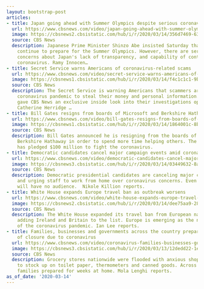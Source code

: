 ```yaml
---
layout: bootstrap-post
articles:
- title: Japan going ahead with Summer Olympics despite serious coronavirus concerns
  url: https://www.cbsnews.com/video/japan-going-ahead-with-summer-olympics-despite-serious-coronavirus-concerns/
  image: https://cbsnews2.cbsistatic.com/hub/i/r/2020/03/14/356d7469-63b4-49f9-88ce-c93de84cdc34/thumbnail/1200x630/0b288a37f2c517dd988db38e31bd9f9a/cbsn-fusion-japan-going-ahead-with-summer-olympics-despite-serious-coronavirus-concerns-thumbnail-456609-640x360.jpg
  source: CBS News
  description: Japanese Prime Minister Shinzo Abe insisted Saturday that the country
    continue to prepare for the Summer Olympics. However, there are serious international
    concerns about Japan's lack of transparency, and capability of containing the
    coronavirus. Ramy Innocen…
- title: Secret Service warns Americans of coronavirus-related scams
  url: https://www.cbsnews.com/video/secret-service-warns-americans-of-coronavirus-related-scams/
  image: https://cbsnews1.cbsistatic.com/hub/i/r/2020/03/14/f4c1c1c1-9bb9-4b75-8d42-1c19b7ab9604/thumbnail/1200x630/c26530c2e2bc1d332f94bddf375560b1/cbsn-fusion-secret-service-warns-americans-of-coronavirus-related-scams-thumbnail-456606-640x360.jpg
  source: CBS News
  description: The Secret Service is warning Americans that scammers are using the
    coronavirus pandemic to steal their money and personal information. Federal authorities
    gave CBS News an exclusive inside look into their investigations operations center.
    Catherine Herridge …
- title: Bill Gates resigns from boards of Microsoft and Berkshire Hathaway
  url: https://www.cbsnews.com/video/bill-gates-resigns-from-boards-of-microsoft-and-berkshire-hathaway/
  image: https://cbsnews1.cbsistatic.com/hub/i/r/2020/03/14/1864001c-8b5b-47e4-878a-d4a171ff6070/thumbnail/1200x630/c2d7856655f99e6ab3987207fb4e4f20/cbsn-fusion-bill-gates-resigns-from-boards-of-microsoft-and-berkshire-hathaway-thumbnail-456593-640x360.jpg
  source: CBS News
  description: Bill Gates announced he is resigning from the boards of Microsoft and
    Berkshire Hathaway in order to spend more time helping others. The Gates Foundation
    has pledged $100 million to fight the coronavirus.
- title: Democratic candidates cancel major campaign events amid coronavirus concerns
  url: https://www.cbsnews.com/video/democratic-candidates-cancel-major-campaign-events-amid-coronavirus-concerns/
  image: https://cbsnews3.cbsistatic.com/hub/i/r/2020/03/14/03449632-8a98-4dd3-8108-4c05a2c20865/thumbnail/1200x630/aed87b6bdd47478f7593763af69dd02c/cbsn-fusion-democratic-candidates-cancel-major-campaign-events-amid-coronavirus-concerns-thumbnail-456590-640x360.jpg
  source: CBS News
  description: Democratic presidential candidates are canceling major campaign events
    and urging staff to work from home over coronavirus concerns. Even Sunday's debate
    will have no audience.  Nikole Killion reports.
- title: White House expands Europe travel ban as outbreak worsens
  url: https://www.cbsnews.com/video/white-house-expands-europe-travel-ban-as-outbreak-worsens/
  image: https://cbsnews2.cbsistatic.com/hub/i/r/2020/03/14/dee75aa9-281c-4713-91bc-91beec5d5df0/thumbnail/1200x630/79456bff04a7b74629dfd601304fbda0/cbsn-fusion-white-house-expands-europe-travel-ban-as-outbreak-worsens-thumbnail-456582-640x360.jpg
  source: CBS News
  description: The White House expanded its travel ban from European nations Saturday,
    adding Ireland and Britain to the list. Europe is emerging as the new epicenter
    of the coronavirus pandemic. Ian Lee reports.
- title: Families, businesses and governments across the country prepare for weeks
    of closure due to coronavirus
  url: https://www.cbsnews.com/video/coronavirus-families-businesses-governments-prepare-for-weeks-of-closure/
  image: https://cbsnews3.cbsistatic.com/hub/i/r/2020/03/13/12dedd22-1ecc-41f6-b46e-e5fb8308c4f4/thumbnail/1200x630/a26af84d78afe0323c1da7defbaa0519/cbsn-fusion-families-businesses-and-governments-across-the-coutnry-prepare-for-weeks-of-closure-due-to-coronavirus.jpg
  source: CBS News
  description: Grocery stores nationwide were flooded with anxious shoppers hoping
    to stock up on toilet paper, thermometers and canned goods. Across the country,
    families prepared for weeks at home. Mola Lenghi reports.
as_of_date: '2020-03-14'
---
```


